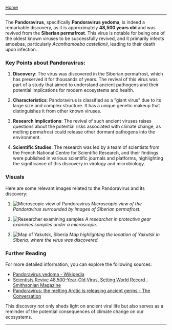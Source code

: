 [Home](/readme.md)   

---    


The **Pandoravirus**, specifically **Pandoravirus yedoma**, is indeed a remarkable discovery, as it is approximately **48,500 years old** and was revived from the **Siberian permafrost**. This virus is notable for being one of the oldest known viruses to be successfully revived, and it primarily infects amoebas, particularly *Acanthamoeba castellanii*, leading to their death upon infection.

### Key Points about Pandoravirus:
1. **Discovery**: The virus was discovered in the Siberian permafrost, which has preserved it for thousands of years. The revival of this virus was part of a study that aimed to understand ancient pathogens and their potential implications for modern ecosystems and health.
   
2. **Characteristics**: Pandoravirus is classified as a "giant virus" due to its large size and complex structure. It has a unique genetic makeup that distinguishes it from other known viruses.

3. **Research Implications**: The revival of such ancient viruses raises questions about the potential risks associated with climate change, as melting permafrost could release other dormant pathogens into the environment.

4. **Scientific Studies**: The research was led by a team of scientists from the French National Centre for Scientific Research, and their findings were published in various scientific journals and platforms, highlighting the significance of this discovery in virology and microbiology.

### Visuals
Here are some relevant images related to the Pandoravirus and its discovery:

1. ![Microscopic view of Pandoravirus](https://i.dailymail.co.uk/1s/2022/11/24/09/64893931-0-image-a-27_1669281312961.jpg)
   *Microscopic view of the Pandoravirus surrounded by images of Siberian permafrost.*

2. ![Researcher examining samples](https://images.ladbible.com/resize?type=jpeg&quality=70&width=1200&fit=contain&gravity=auto&url=https://eu-images.contentstack.com/v3/assets/blt949ea8e16e463049/blt7aa9286c1a33c807/637fe9102560c111541ad822/permafrost_virus.png)
   *A researcher in protective gear examines samples under a microscope.*

3. ![Map of Yakutsk, Siberia](https://i.dailymail.co.uk/1s/2022/11/24/08/64892559-11461367-image-a-3_1669278656010.jpg)
   *Map highlighting the location of Yakutsk in Siberia, where the virus was discovered.*

### Further Reading
For more detailed information, you can explore the following sources:
- [Pandoravirus yedoma - Wikipedia](https://en.wikipedia.org/wiki/Pandoravirus_yedoma)
- [Scientists Revive 48,500-Year-Old Virus, Setting World Record - Smithsonian Magazine](https://www.smithsonianmag.com/smart-news/scientists-revive-48500-year-old-virus-setting-world-record-180981208/)
- [Pandoravirus: the melting Arctic is releasing ancient germs - The Conversation](https://theconversation.com/pandoravirus-the-melting-arctic-is-releasing-ancient-germs-how-worried-should-we-be-195501)

This discovery not only sheds light on ancient viral life but also serves as a reminder of the potential consequences of climate change on our ecosystems.  

---                          
